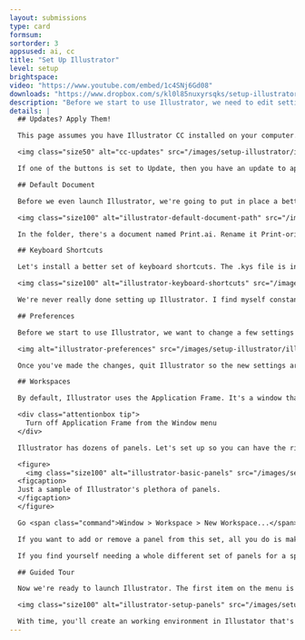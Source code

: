 ```yaml
---
layout: submissions
type: card
formsum: 
sortorder: 3
appsused: ai, cc
title: "Set Up Illustrator"
level: setup
brightspace: 
video: "https://www.youtube.com/embed/1c4SNj6Gd08"
downloads: "https://www.dropbox.com/s/kl0l85nuxyrsqks/setup-illustrator.zip?dl=1"
description: "Before we start to use Illustrator, we need to edit settings to make it work better for us."
details: |
  ## Updates? Apply Them!

  This page assumes you have Illustrator CC installed on your computer. The next step is to ensure it's up to date. To do so, go to your Creative Cloude Desktop App icon in your Mac's menu bar.

  <img class="size50" alt="cc-updates" src="/images/setup-illustrator/illustrator-updates.jpg">

  If one of the buttons is set to Update, then you have an update to apply.

  ## Default Document

  Before we even launch Illustrator, we're going to put in place a better default document. Go to this folder on your Mac.

  <img class="size100" alt="illustrator-default-document-path" src="/images/setup-illustrator/illustrator-default-document-path.jpg">

  In the folder, there's a document named Print.ai. Rename it Print-original.ai. Put the new one into this folder.

  ## Keyboard Shortcuts

  Let's install a better set of keyboard shortcuts. The .kys file is in the folder you've downloaded. Move them to this location on your Mac. Go to your Library folder from the Finder's Go menu.

  <img class="size100" alt="illustrator-keyboard-shortcuts" src="/images/setup-illustrator/illustrator-keyboard-shortcuts.jpg">

  We're never really done setting up Illustrator. I find myself constantly adjusting settings and creating new workspaces. It's an ongoing process.

  ## Preferences

  Before we start to use Illustrator, we want to change a few settings in the application. Go to the Illustrator menu, then choose Preferences. Change Preferences to match what's in the provided images.

  <img alt="illustrator-preferences" src="/images/setup-illustrator/illustrator-preferences.jpg" class="size50">

  Once you've made the changes, quit Illustrator so the new settings are written to your hard drive.

  ## Workspaces

  By default, Illustrator uses the Application Frame. It's a window that contains the whole application's user interface. It's very constraining. Let's get rid of it from the outset. You'll see, you'll be better without it.

  <div class="attentionbox tip">
    Turn off Application Frame from the Window menu
  </div>

  Illustrator has dozens of panels. Let's set up so you can have the right panels where you expect them to speed up your work. The best plan is to start with the Essentials workspace.

  <figure>
    <img class="size100" alt="illustrator-basic-panels" src="/images/setup-illustrator/illustrator-panels.jpg">
  <figcaption>
  Just a sample of Illustrator's plethora of panels.
  </figcaption>
  </figure>

  Go <span class="command">Window > Workspace > New Workspace...</span> then name it with your name. Once you've done this, it will be your default set of panels.

  If you want to add or remove a panel from this set, all you do is make then change, then re-save a new set with the same name. This will over-write your old one.

  If you find yourself needing a whole different set of panels for a specific type of work, go ahead and make new a workspace.

  ## Guided Tour

  Now we're ready to launch Illustrator. The first item on the menu is to take a quick tour of Illustrator's user interface. We'll look at the Control Panel, Tools and Panels setup. I'll show you how you can easily switch between open documents and view them in full-screen mode.

  <img class="size100" alt="illustrator-setup-panels" src="/images/setup-illustrator/illustrator-setup-panels.jpg">

  With time, you'll create an working environment in Illustator that's all your own.
---
```

